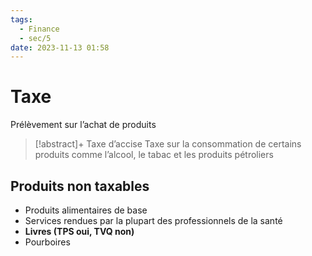 ```yaml
---
tags:
  - Finance
  - sec/5
date: 2023-11-13 01:58
---
```


# Taxe

Prélèvement sur l’achat de produits

> [!abstract]+ Taxe d’accise
> Taxe sur la consommation de certains produits comme l’alcool, le tabac et les produits pétroliers

## Produits non taxables

- Produits alimentaires de base
- Services rendues par la plupart des professionnels de la santé
- **Livres (TPS oui, TVQ non)**
- Pourboires